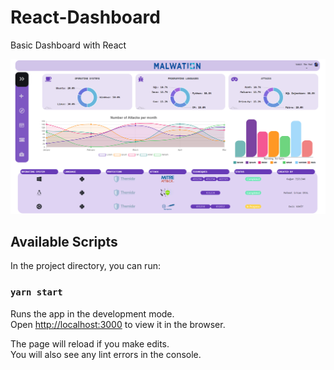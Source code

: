 # React-Dashboard

Basic Dashboard with React

![plot](https://github.com/erkamoral/react-dashboard/blob/dev1/src/assets/img/malwation_image.png?raw=true "Title")

## Available Scripts

In the project directory, you can run:

### `yarn start`

Runs the app in the development mode.\
Open [http://localhost:3000](http://localhost:3000) to view it in the browser.

The page will reload if you make edits.\
You will also see any lint errors in the console.

